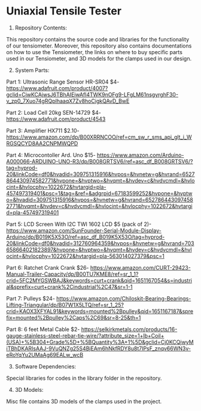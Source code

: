 # Uniaxial Tensile Tester
1. Repository Contents:

This repository contains the source code and libraries for the functionality of our tensiometer. Moreover, this repository also contains documentations on how to use the Tensiometer, the links on where to buy specific parts used in our Tensiometer, and 3D models for the clamps used in our design.

2. System Parts:

Part 1: Ultrasonic Range Sensor HR-SR04 $4- https://www.adafruit.com/product/4007?gclid=CjwKCAjwsJ6TBhAIEiwAfl4TWK9nOFg9-LFgLM61nsgyrghF30-v_zp0_7Xuo74gRQpIhaaqX7Zv8hoCigkQAvD_BwE

Part 2: Load Cell 20kg SEN-14729 $4- https://www.adafruit.com/product/4543

Part 3: Amplifier HX711 $2.10- https://www.amazon.com/dp/B00XRRNCOO/ref=cm_sw_r_sms_api_glt_i_WRGSQCYD8AA2CNPMWQPD

Part 4: Microcontoller Ard. Uno $15- https://www.amazon.com/Arduino-A000066-ARDUINO-UNO-R3/dp/B008GRTSV6/ref=asc_df_B008GRTSV6/?tag=hyprod-20&linkCode=df0&hvadid=309751315916&hvpos=&hvnetw=g&hvrand=6527864430974582771&hvpone=&hvptwo=&hvqmt=&hvdev=c&hvdvcmdl=&hvlocint=&hvlocphy=1022672&hvtargid=pla-457497319401&psc=1&tag=&ref=&adgrpid=67183599252&hvpone=&hvptwo=&hvadid=309751315916&hvpos=&hvnetw=g&hvrand=6527864430974582771&hvqmt=&hvdev=c&hvdvcmdl=&hvlocint=&hvlocphy=1022672&hvtargid=pla-457497319401

Part 5: LCD Screen With I2C TWI 1602 LCD $5 (pack of 2)- https://www.amazon.com/SunFounder-Serial-Module-Display-Arduino/dp/B019K5X53O/ref=asc_df_B019K5X53O/tag=hyprod-20&linkCode=df0&hvadid=312760964359&hvpos=&hvnetw=g&hvrand=703658664021823897&hvpone=&hvptwo=&hvqmt=&hvdev=c&hvdvcmdl=&hvlocint=&hvlocphy=1022672&hvtargid=pla-563014027379&psc=1

Part 6: Ratchet Crank Crank $26- https://www.amazon.com/CURT-29423-Manual-Trailer-Capacity/dp/B00TU7KME8/ref=sr_1_1?crid=5FC2MYGSWBAJ&keywords=curt+crank&qid=1651167054&s=industrial&sprefix=curt+crank%2Cindustrial%2C47&sr=1-1

Part 7: Pulleys $24- https://www.amazon.com/Chiloskit-Bearing-Bearings-Lifting-Triangular/dp/B07W1X5LTQ/ref=sr_1_25?crid=KAOX3XFYAL91&keywords=mounted%2Bpulley&qid=1651167187&sprefix=mounted%2Bpulley%2Caps%2C69&sr=8-25&th=1

Part 8: 6 feet Metal Cable $2- https://selkirkmetals.com/products/16-gauge-stainless-steel-rebar-tie-wire/?attribute_size=1+lb+Coil+(USA)+%5B304+Grade%5D+%5BQuantity%3A+1%5D&gclid=Cj0KCQjwyMiTBhDKARIsAAJ-9VuQNZg25S4BjEAm6hNkfRDY8u8t7IPsF_znqv66WN3v-eRoYqYu2UMaAg69EALw_wcB






3. Software Dependencies: 

Special libraries for codes in the library folder in the repository.

4. 3D Models:

Misc file contains 3D models of the clamps used in the project.
